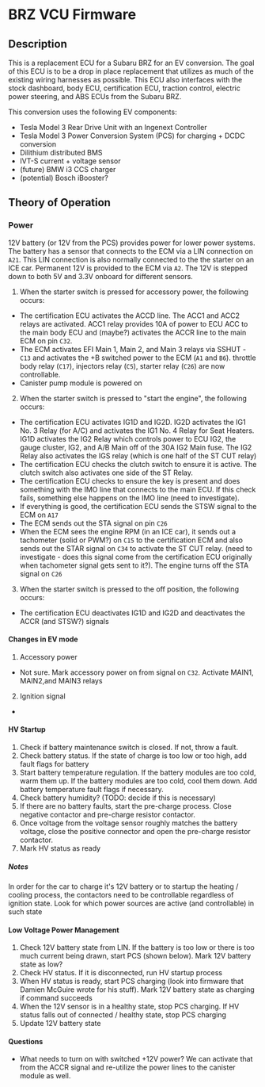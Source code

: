 # BRZ VCU Firmware

## Description

This is a replacement ECU for a Subaru BRZ for an EV conversion. The goal of this ECU is to be a drop in place replacement that utilizes as much of the existing wiring harnesses as possible. This ECU also interfaces with the stock dashboard, body ECU, certification ECU, traction control, electric power steering, and ABS ECUs from the Subaru BRZ.

This conversion uses the following EV components:

- Tesla Model 3 Rear Drive Unit with an Ingenext Controller
- Tesla Model 3 Power Conversion System (PCS) for charging + DCDC conversion
- Dilithium distributed BMS
- IVT-S current + voltage sensor
- (future) BMW i3 CCS charger
- (potential) Bosch iBooster?

## Theory of Operation

### Power

12V battery (or 12V from the PCS) provides power for lower power systems. The battery has a sensor that connects to the ECM via a LIN connection on `A21`. This LIN connection is also normally connected to the the starter on an ICE car.
Permanent 12V is provided to the ECM via `A2`. The 12V is stepped down to both 5V and 3.3V onboard for different sensors.

1. When the starter switch is pressed for accessory power, the following occurs:
  - The certification ECU activates the ACCD line. The ACC1 and ACC2 relays are activated. ACC1 relay provides 10A of power to ECU ACC to the main body ECU and (maybe?) activates the ACCR line to the main ECM on pin `C32`. 
  - The ECM activates EFI Main 1, Main 2, and Main 3 relays via SSHUT - `C13` and activates the +B switched power to the ECM (`A1` and `B6`). throttle body relay (`C17`), injectors relay (`C5`), starter relay (`C26`) are now controllable. 
  - Canister pump module is powered on
2. When the starter switch is pressed to "start the engine", the following occurs:
  - The certification ECU activates IG1D and IG2D. IG2D activates the IG1 No. 3 Relay (for A/C) and activates the IG1 No. 4 Relay for Seat Heaters. IG1D activates the IG2 Relay which controls power to ECU IG2, the gauge cluster, IG2, and A/B Main off of the 30A IG2 Main fuse. The IG2 Relay also activates the IGS relay (which is one half of the ST CUT relay)
  - The certification ECU checks the clutch switch to ensure it is active. The clutch switch also activates one side of the ST Relay.
  - The certification ECU checks to ensure the key is present and does something with the IMO line that connects to the main ECU. If this check fails, something else happens on the IMO line (need to investigate).
  - If everything is good, the certification ECU sends the STSW signal to the ECM on `A17`
  - The ECM sends out the STA signal on pin `C26`
  - When the ECM sees the engine RPM (in an ICE car), it sends out a tachometer (solid or PWM?) on `C15` to the certification ECM and also sends out the STAR signal on `C34` to activate the ST CUT relay. (need to investigate - does this signal come from the certification ECU originally when tachometer signal gets sent to it?). The engine turns off the STA signal on `C26`
3. When the starter switch is pressed to the off position, the following occurs:
  - The certification ECU deactivates IG1D and IG2D and deactivates the ACCR (and STSW?) signals

#### Changes in EV mode
1. Accessory power
  - Not sure. Mark accessory power on from signal on `C32`. Activate MAIN1, MAIN2,and MAIN3 relays

2. Ignition signal
  - 

#### HV Startup
1. Check if battery maintenance switch is closed. If not, throw a fault.
2. Check battery status. If the state of charge is too low or too high, add fault flags for battery
3. Start battery temperature regulation. If the battery modules are too cold, warm them up. If the battery modules are too cold, cool them down. Add battery temperature fault flags if necessary.
4. Check battery humidity? (TODO: decide if this is necessary)
5. If there are no battery faults, start the pre-charge process. Close negative contactor and pre-charge resistor contactor.
6. Once voltage from the voltage sensor roughly matches the battery voltage, close the positive connector and open the pre-charge resistor contactor.
7. Mark HV status as ready

##### Notes
In order for the car to charge it's 12V battery or to startup the heating / cooling process, the contactors need to be controllable regardless of ignition state. Look for which power sources are active (and controllable) in such state

#### Low Voltage Power Management
1. Check 12V battery state from LIN. If the battery is too low or there is too much current being drawn, start PCS (shown below). Mark 12V battery state as low?
1. Check HV status. If it is disconnected, run HV startup process
2. When HV status is ready, start PCS charging (look into firmware that Damien McGuire wrote for his stuff). Mark 12V battery state as charging if command succeeds
3. When the 12V sensor is in a healthy state, stop PCS charging. If HV status falls out of connected / healthy state, stop PCS charging
4. Update 12V battery state

#### Questions

- What needs to turn on with switched +12V power? We can activate that from the ACCR signal and re-utilize the power lines to the canister module as well.
